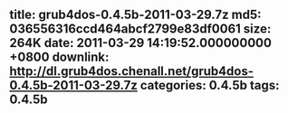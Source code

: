 title: grub4dos-0.4.5b-2011-03-29.7z
md5: 036556316ccd464abcf2799e83df0061
size: 264K
date: 2011-03-29 14:19:52.000000000 +0800
downlink: http://dl.grub4dos.chenall.net/grub4dos-0.4.5b-2011-03-29.7z
categories: 0.4.5b
tags: 0.4.5b
---

